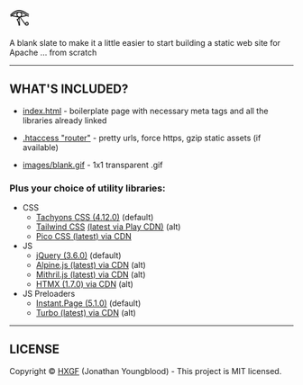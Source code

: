 # 𓂀

A blank slate to make it a little easier to start building a static web site for Apache ... from scratch

---

## WHAT'S INCLUDED?

- [index.html](https://github.com/hxgf/scratch/blob/master/index.html) - boilerplate page with necessary meta tags and all the libraries already linked

- [.htaccess "router"](https://github.com/hxgf/scratch/blob/master/.htaccess) - pretty urls, force https, gzip static assets (if available)

- [images/blank.gif](https://github.com/hxgf/scratch/blob/master/images/blank.gif) - 1x1 transparent .gif

### Plus your choice of utility libraries:
- CSS
  - [Tachyons CSS (4.12.0)](https://tachyons.io/) (default)
  - [Tailwind CSS](https://tailwindcss.com/) [(latest via Play CDN)](https://tailwindcss.com/docs/installation/play-cdn) (alt)
  - [Pico CSS (latest) via CDN](https://picocss.com/)
- JS
  - [jQuery (3.6.0)](https://jquery.com/) (default)
  - [Alpine.js (latest) via CDN](https://alpinejs.dev/) (alt)
  - [Mithril.js (latest) via CDN](https://mithril.js.org/) (alt)
  - [HTMX (1.7.0) via CDN](https://mithril.js.org/) (alt)
- JS Preloaders
  - [Instant.Page (5.1.0)](https://instant.page/) (default)
  - [Turbo (latest) via CDN](https://turbo.hotwired.dev/) (alt)

---

## LICENSE
Copyright © [HXGF](https://hxgf.io) (Jonathan Youngblood) - This project is MIT licensed.